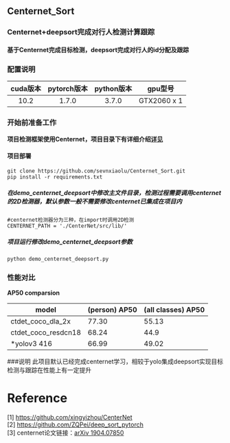 ## Centernet_Sort
### Centernet+deepsort完成对行人检测计算跟踪
#### 基于Centernet完成目标检测，deepsort完成对行人的id分配及跟踪
### 配置说明
| cuda版本 | pytorch版本 | python版本 |gpu型号 |
| :-----: | :-----: | :------: | :------: |
| 10.2 | 1.7.0 | 3.7.0 | GTX2060 x 1 |
### 开始前准备工作
**项目检测框架使用Centernet，项目目录下有详细介绍[详见](https://github.com/sevnxiaolu/Centernet)**    

#### 项目部署
```
git clone https://github.com/sevnxiaolu/Centernet_Sort.git
pip install -r requirements.txt
```
##### 在demo_centernet_deepsort中修改主文件目录，检测过程需要调用centernet的2D检测器，默认参数一般不需要修改centernet已集成在项目内
```
#centernet检测器分为三种，在import时调用2D检测
CENTERNET_PATH = './CenterNet/src/lib/'
```
##### 项目运行修改demo_centernet_deepsort参数
```
python demo_centernet_deepsort.py
```
### 性能对比
**AP50 comparsion** 

| model  | (person) AP50 | (all classes) AP50 |
| ------------- | ------------- | ------------- |
| ctdet_coco_dla_2x | 77.30 | 55.13 |
| ctdet_coco_resdcn18 | 68.24 | 44.9 | 
| *yolov3 416 | 66.99 | 49.02 |     


###说明
此项目默认已经完成centernet学习，相较于yolo集成deepsort实现目标检测与跟踪在性能上有一定提升     
# Reference
[1] https://github.com/xingyizhou/CenterNet   
[2] https://github.com/ZQPei/deep_sort_pytorch   
[3] centernet论文链接：[arXiv 1904.07850](http://arxiv.org/abs/1904.07850)   
